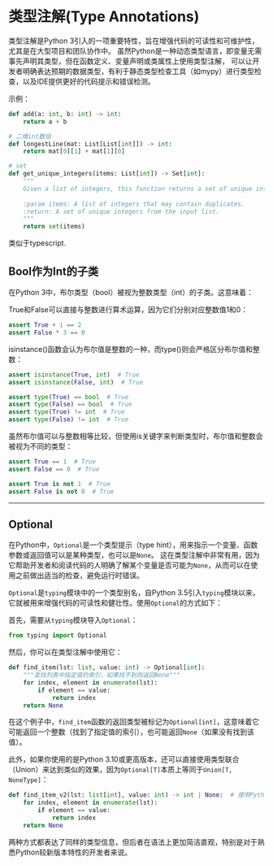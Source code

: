 # 类型注解(Type Annotations)
类型注解是Python 3引入的一项重要特性，旨在增强代码的可读性和可维护性，尤其是在大型项目和团队协作中。
虽然Python是一种动态类型语言，即变量无需事先声明其类型，但在函数定义、变量声明或类属性上使用类型注解，
可以让开发者明确表达预期的数据类型，有利于静态类型检查工具（如mypy）进行类型检查，以及IDE提供更好的代码提示和错误检测。


示例：
```py
def add(a: int, b: int) -> int:
    return a + b

# 二维int数组
def longestLine(mat: List[List[int]]) -> int:
    return mat[0][1] + mat[1][0]

# set
def get_unique_integers(items: List[int]) -> Set[int]:
    """
    Given a list of integers, this function returns a set of unique integers.
    
    :param items: A list of integers that may contain duplicates.
    :return: A set of unique integers from the input list.
    """
    return set(items)
```

类似于typescript.


## Bool作为Int的子类
在Python 3中，布尔类型（bool）被视为整数类型（int）的子类。这意味着：

True和False可以直接与整数进行算术运算，因为它们分别对应整数值1和0：
```py
assert True + 1 == 2
assert False * 3 == 0
```

isinstance()函数会认为布尔值是整数的一种，而type()则会严格区分布尔值和整数：

```py
assert isinstance(True, int)  # True
assert isinstance(False, int)  # True

assert type(True) == bool  # True
assert type(False) == bool  # True
assert type(True) != int  # True
assert type(False) != int  # True
```
 
虽然布尔值可以与整数相等比较，但使用is关键字来判断类型时，布尔值和整数会被视为不同的类型：
```py
assert True == 1  # True
assert False == 0  # True

assert True is not 1  # True
assert False is not 0  # True
```

---

## Optional
在Python中，`Optional`是一个类型提示（type hint），用来指示一个变量、函数参数或返回值可以是某种类型，也可以是`None`。
这在类型注解中非常有用，因为它帮助开发者和阅读代码的人明确了解某个变量是否可能为`None`，从而可以在使用之前做出适当的检查，避免运行时错误。

`Optional`是`typing`模块中的一个类型别名，自Python 3.5引入`typing`模块以来，它就被用来增强代码的可读性和健壮性。使用`Optional`的方式如下：

首先，需要从`typing`模块导入`Optional`：

```python
from typing import Optional
```

然后，你可以在类型注解中使用它：

```python
def find_item(lst: list, value: int) -> Optional[int]:
    """查找列表中指定值的索引，如果找不到则返回None"""
    for index, element in enumerate(lst):
        if element == value:
            return index
    return None
```

在这个例子中，`find_item`函数的返回类型被标记为`Optional[int]`，这意味着它可能返回一个整数（找到了指定值的索引），也可能返回`None`（如果没有找到该值）。

此外，如果你使用的是Python 3.10或更高版本，还可以直接使用类型联合（Union）来达到类似的效果，因为`Optional[T]`本质上等同于`Union[T, NoneType]`：

```python
def find_item_v2(lst: list[int], value: int) -> int | None:  # 使用Python 3.10的类型联合语法
    for index, element in enumerate(lst):
        if element == value:
            return index
    return None
```

两种方式都表达了同样的类型信息，但后者在语法上更加简洁直观，特别是对于熟悉Python较新版本特性的开发者来说。